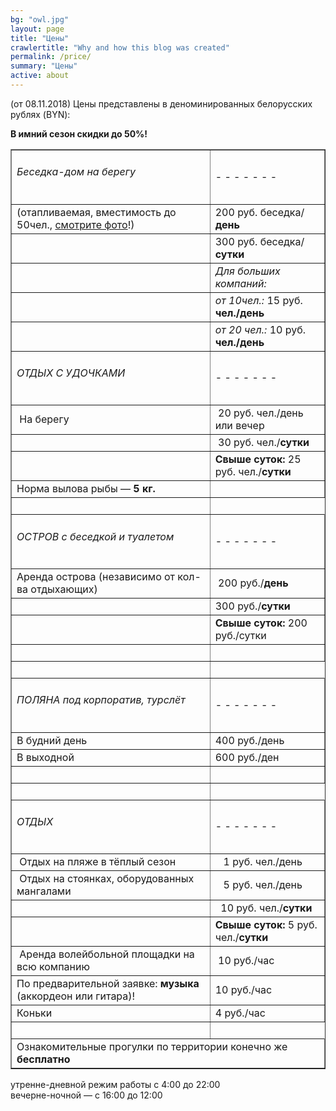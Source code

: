 ```yaml
---
bg: "owl.jpg"
layout: page
title: "Цены"
crawlertitle: "Why and how this blog was created"
permalink: /price/
summary: "Цены"
active: about
---
```


<p>(от 08.11.2018) Цены представлены в деноминированных белорусских рублях (BYN):</p>
<p><strong>В&nbsp;имний сезон скидки до 50%!</strong></p>
<table border="1" cellspacing="0" cellpadding="0">
<tbody>
<tr>
<td>
<h6>Беседка-дом на берегу</h6>
</td>
<td>- - - - - - -</td>
</tr>
<tr>
<td>(отапливаемая, вместимость до 50чел., <a href="http://rybalkatut.by/gallery/arbors-and-facilities/vip-besedka-domik/" target="_blank" rel="noopener">смотрите фото</a>!)</td>
<td>200 руб. беседка/<b>день</b></td>
</tr>
<tr>
<td>&nbsp;</td>
<td>300 руб. беседка/<b>сутки</b></td>
</tr>
<tr>
<td>&nbsp;</td>
<td><em>Для больших компаний:</em></td>
</tr>
<tr>
<td>&nbsp;</td>
<td><em>от 10чел.:</em> 15 руб. <b>чел./день</b></td>
</tr>
<tr>
<td>&nbsp;</td>
<td><em>от 20 чел.:</em> 10 руб. <b>чел./день</b></td>
</tr>
<tr>
<td>
<h6>ОТДЫХ С УДОЧКАМИ</h6>
</td>
<td>- - - - - - -</td>
</tr>
<tr>
<td>&nbsp;На берегу</td>
<td>&nbsp;20 руб. чел./день или вечер</td>
</tr>
<tr>
<td>&nbsp;</td>
<td>&nbsp;30 руб. чел./<strong>сутки</strong></td>
</tr>
<tr>
<td>&nbsp;</td>
<td><strong>Свыше суток:</strong> 25 руб. чел./<strong>сутки</strong></td>
</tr>
<tr>
<td>Норма вылова рыбы — <strong>5 кг.</strong></td>
<td>&nbsp;</td>
</tr>
<tr>
<td>&nbsp;</td>
</tr>
<tr>
<td>
<h6>ОСТРОВ с беседкой и туалетом</h6>
</td>
<td>- - - - - - -</td>
</tr>
<tr>
<td>Аренда острова (независимо от кол-ва отдыхающих)</td>
<td>&nbsp;200 руб./<strong>день</strong></td>
</tr>
<tr>
<td>&nbsp;</td>
<td>300 руб./<strong>сутки</strong></td>
</tr>
<tr>
<td>&nbsp;</td>
<td><strong>Свыше суток:</strong> 200 руб./сутки</td>
</tr>
<tr>
<td>&nbsp;</td>
<td>&nbsp;</td>
</tr>
<tr>
<td>&nbsp;</td>
</tr>
<tr>
<td>
<h6>ПОЛЯНА под корпоратив, турслёт</h6>
</td>
<td>- - - - - - -</td>
</tr>
<tr>
<td>В будний день</td>
<td>400 руб./день</td>
</tr>
<tr>
<td>В выходной</td>
<td>600 руб./ден</td>
</tr>
<tr>
<td>&nbsp;</td>
<td>&nbsp;</td>
</tr>
<tr>
<td>&nbsp;</td>
</tr>
<tr>
<td>
<h6>ОТДЫХ</h6>
</td>
<td>- - - - - - -</td>
</tr>
<tr>
<td>&nbsp;Отдых на пляже в тёплый сезон</td>
<td>&nbsp; &nbsp;1 руб. чел./день</td>
</tr>
<tr>
<td>&nbsp;Отдых на стоянках, оборудованных мангалами</td>
<td>&nbsp; &nbsp;5 руб. чел./день</td>
</tr>
<tr>
<td>&nbsp;</td>
<td>&nbsp; 10 руб. чел./<strong>сутки</strong></td>
</tr>
<tr>
<td>&nbsp;</td>
<td><strong>Свыше суток:</strong> 5 руб. чел./<strong>сутки</strong></td>
</tr>
<tr>
<td>&nbsp;Аренда волейбольной площадки на всю компанию</td>
<td>&nbsp;10 руб./час</td>
</tr>
<tr>
<td>По предварительной заявке: <b>музыка</b> (аккордеон или гитара)!</td>
<td>10 руб./час</td>
</tr>
<tr>
<td>Коньки</td>
<td>4 руб./час</td>
</tr>
<tr>
<td>&nbsp;</td>
</tr>
<tr>
<td colspan="2">Ознакомительные прогулки по территории конечно же <strong>бесплатно</strong></td>
</tr>
</tbody>
</table>
<p>утренне-дневной режим работы с 4:00 до 22:00<br>вечерне-ночной — с 16:00 до 12:00</p>
